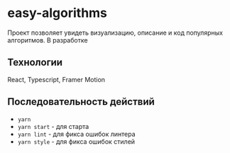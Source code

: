 # easy-algorithms
Проект позволяет увидеть визуализацию, описание и код популярных алгоритмов.
В разработке

## Технологии
React, Typescript, Framer Motion

## Последовательность действий
- ```yarn```
- ```yarn start``` - для старта
- ```yarn lint``` - для фикса ошибок линтера
- ```yarn style``` - для фикса ошибок стилей